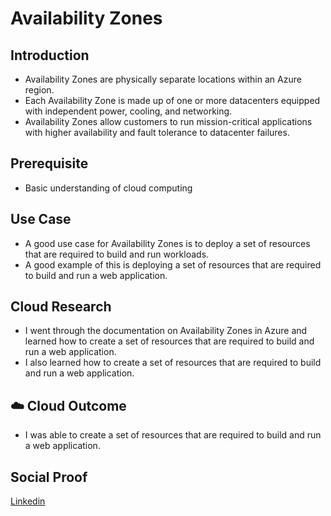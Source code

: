 # Availability Zones

## Introduction

- Availability Zones are physically separate locations within an Azure region.
- Each Availability Zone is made up of one or more datacenters equipped with independent power, cooling, and networking.
- Availability Zones allow customers to run mission-critical applications with higher availability and fault tolerance to datacenter failures.

## Prerequisite

- Basic understanding of cloud computing

## Use Case

- A good use case for Availability Zones is to deploy a set of resources that are required to build and run workloads.
- A good example of this is deploying a set of resources that are required to build and run a web application.

## Cloud Research

- I went through the documentation on Availability Zones in Azure and learned how to create a set of resources that are required to build and run a web application.
- I also learned how to create a set of resources that are required to build and run a web application.

## ☁️ Cloud Outcome

- I was able to create a set of resources that are required to build and run a web application.

## Social Proof

[Linkedin](https://www.linkedin.com/posts/pankaj-biradar_100daysofcloud-availabilityzones-cloudcomputing-activity-7133839189464281089-9rzu)
